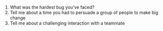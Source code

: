 1. What was the hardest bug you've faced?
2. Tell me about a time you had to persuade a group of people to make big change
3. Tell me about a challenging interaction with a teammate